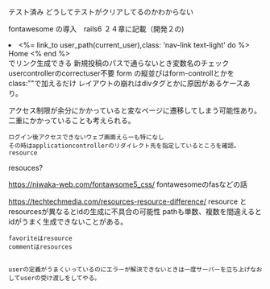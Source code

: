 テスト済み
どうしてテストがクリアしてるのかわからない

fontawesome の導入　rails6 ２４章に記載（開発２の)
<li>
  <%= link_to user_path(current_user),class: 'nav-link text-light' do %>
    <i class="fas fa-home"></i>Home
  <% end %>
</li>
 でリンク生成できる
新規投稿のパスで通らないとき変数名のチェック
usercontrollerのcorrectuser不要
form の縦並びはform-controllとかをclass:""で加えるだけ
レイアウトの崩れはdivタグとかに原因があるケースあり。
    
    
 アクセス制限が余分にかかっていると変なページに遷移してしまう可能性あり。
    二重にかかっていることも考えられる。

    
    ログイン後アクセスできないウェブ画面えらーも特になし
    その時はapplicationcontrollerのリダイレクト先を指定しているところを確認。resource
   resouces?
    
https://niwaka-web.com/fontawsome5_css/
    fontawesomeのfasなどの話
    
    

https://techtechmedia.com/resources-resource-difference/
    resource とresourcesが異なるとidの生成に不具合の可能性
    pathも単数、複数を間違えるとidがうまく生成できないことがある。

    
    favoriteはresource
    commentはresources
    
    
    userの定義がうまくいっているのにエラーが解決できないときは一度サーバーを立ち上げなおしてuserの受け渡しをしてやる。

